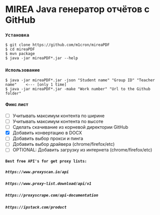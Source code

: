 # MIREA Java генератор отчётов с GitHub

### `Установка`

```
$ git clone https://github.com/m1cron/mireaPDF
$ cd mireaPDF
$ mvn package
$ java -jar mireaPDF*.jar --help
```

### `Использование`

```
$ java -jar mireaPDF*.jar -json "Student name" "Group ID" "Teacher name"    <--- [only 1 time]
$ java -jar mireaPDF*.jar -make "Work number" "Url to the Github folder"
```

#### Фикс лист
- [ ] Учитывать максимум контента по ширине
- [ ] Учитывать максимум контента по высоте
- [ ] Сделать скачивание из корневой директории GitHub
- [x] Добавить конвертацию в DOCX
- [ ] Добавить выбор прокси и пинга
- [ ] Добавить выбор драйвера (chrome/firefox/etc)
- [ ] OPTIONAL: Добавить загрузку из интернета (chrome/firefox/etc)

#### `Best free API's for get proxy lists:`
##### ```https://www.proxyscan.io/api```
##### ```https://www.proxy-list.download/api/v1```
##### ```https://proxyscrape.com/api-documentation```
##### ```https://ipstack.com/product```

